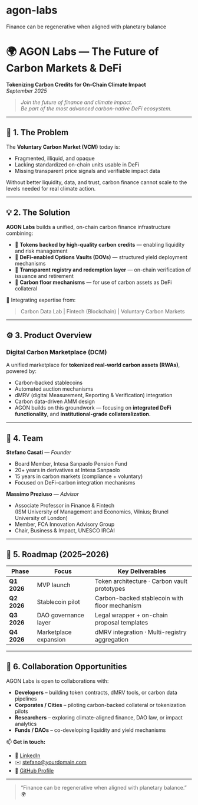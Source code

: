 # agon-labs
Finance can be regenerative when aligned with planetary balance
# 🌍 AGON Labs — The Future of Carbon Markets & DeFi  
**Tokenizing Carbon Credits for On-Chain Climate Impact**  
*September 2025*

> *Join the future of finance and climate impact.*  
> *Be part of the most advanced carbon-native DeFi ecosystem.*

---

## 🧩 1. The Problem
The **Voluntary Carbon Market (VCM)** today is:
- Fragmented, illiquid, and opaque  
- Lacking standardized on-chain units usable in DeFi  
- Missing transparent price signals and verifiable impact data  

Without better liquidity, data, and trust, carbon finance cannot scale to the levels needed for real climate action.

---

## 💡 2. The Solution
**AGON Labs** builds a unified, on-chain carbon finance infrastructure combining:
- 🔹 **Tokens backed by high-quality carbon credits** — enabling liquidity and risk management  
- 🔹 **DeFi-enabled Options Vaults (DOVs)** — structured yield deployment mechanisms  
- 🔹 **Transparent registry and redemption layer** — on-chain verification of issuance and retirement  
- 🔹 **Carbon floor mechanisms** — for use of carbon assets as DeFi collateral  

🧠 Integrating expertise from:
> Carbon Data Lab  |  Fintech (Blockchain)  |  Voluntary Carbon Markets

---

## ⚙️ 3. Product Overview
### **Digital Carbon Marketplace (DCM)**
A unified marketplace for **tokenized real-world carbon assets (RWAs)**, powered by:  
- Carbon-backed stablecoins  
- Automated auction mechanisms  
- dMRV (digital Measurement, Reporting & Verification) integration  
- Carbon data-driven AMM design  
- AGON builds on this groundwork — focusing on **integrated DeFi functionality**, and **institutional-grade collateralization.**

---

## 👥 4. Team
**Stefano Casati** — *Founder*  
- Board Member, Intesa Sanpaolo Pension Fund  
- 20+ years in derivatives at Intesa Sanpaolo  
- 15 years in carbon markets (compliance + voluntary)  
- Focused on DeFi–carbon integration mechanisms  

**Massimo Preziuso** — *Advisor*  
- Associate Professor in Finance & Fintech  
  (ISM University of Management and Economics, Vilnius; Brunel University of London)  
- Member, FCA Innovation Advisory Group  
- Chair, Business & Impact, UNESCO IRCAI  

---

## 🧭 5. Roadmap (2025–2026)
| Phase | Focus | Key Deliverables |
|--------|--------|------------------|
| **Q1 2026** | MVP launch | Token architecture · Carbon vault prototypes |
| **Q2 2026** | Stablecoin pilot | Carbon-backed stablecoin with floor mechanism |
| **Q3 2026** | DAO governance layer | Legal wrapper + on-chain proposal templates |
| **Q4 2026** | Marketplace expansion | dMRV integration · Multi-registry aggregation |

---

## 🤝 6. Collaboration Opportunities
AGON Labs is open to collaborations with:
- **Developers** – building token contracts, dMRV tools, or carbon data pipelines  
- **Corporates / Cities** – piloting carbon-backed collateral or tokenization pilots  
- **Researchers** – exploring climate-aligned finance, DAO law, or impact analytics  
- **Funds / DAOs** – co-developing liquidity and yield mechanisms  

📫 **Get in touch:**  
- 💼 [LinkedIn](https://www.linkedin.com/in/stefanocasati/)  
- ✉️ stefano@yourdomain.com  
- 🧠 [GitHub Profile](https://github.com/stefanocasati)

---

> “Finance can be regenerative when aligned with planetary balance.” 🌍
